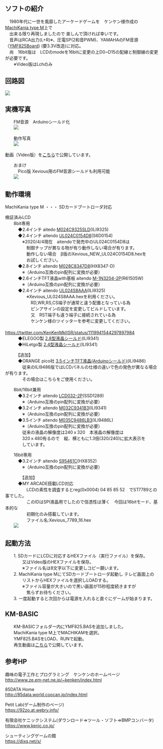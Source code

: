 ## ソフトの紹介  

　1980年代に一世を風靡したアーケードゲームを　ケンケン様作成の [MachiKania type M](http://www.ze.em-net.ne.jp/~kenken/machikania/typem.html)上で  
　出来る限り再現しましたので 楽しんで頂ければ幸いです。  
　音声はRCA出力(L+R)※、圧電SP(2和音PWM)、YAMAHAのFM音源（[YMF825Board](http://uda.la/fm/)) (要3.3V改造)に対応。  
　尚　16bit版は　LCDのmodeを16bitに変更の上D0~D15の配線と制御線の変更が必要です。  
　　※Video版はLchのみ

## 回路図  
![](Xevious_MachiKania.jpg)  

## 実機写真  
　　FM音源　Arduinoシールド化  
　　![](Xevious1.jpg)  

　　動作写真  
　　![](Xevious2.jpg)  

動画（Video版）を[こちら](https://youtu.be/k7zicNdjFV4)で公開しています。  

　　おまけ  
　　　Pico版 Xevious用のFM音源シールドも利用可能  
　　![](Xevious3.jpg)  

## 動作環境  

MachiKania type M ・・・ SDカードブートローダ対応  

  検証済みLCD  
　　8bit専用  
　　　◆2.4インチ aitedo [M024C9325SLD](https://www.aitendo.com/product/15381 )(ILI9325)  
　　　◆2.4インチ aitendo [UL024C0154D8](https://www.aitendo.com/product/16104)(S6D0154)  
　　　　※2020/4/4現在　aitendoで発売中のUL024C0154D8は  
　　　　　制御チップが異なる物が有り動作しない場合が有ります。  
　　　　　動作しない場合　β版のXevious_NEW_UL024C0154D8.hexを  
　　　　　お試しください。  
　　　◆2.8インチ aitendo [M028C8347D8](https://www.aitendo.com/product/10942)(HX8347-D)  
　　　　※（Arduino互換のpin配列に変換が必要）  
　　　◆2.6インチTFT液晶with基板 aitendo [M-1N3204-2P](https://www.aitendo.com/product/11975)(R61505W)  
　　　　※（Arduino互換のpin配列に変換が必要）  
　　　◆2.4インチ aitendo [UL024S8AAA](https://www.aitendo.com/product/13414)(ILI9325)  
　　　　　※Xevious_UL024S8AAA.hexを利用ください。  
　　　　　　RD,WR,RS,CS端子が通常と違う配置となっている為  
　　　　　　ピンアサインの設定を変更してビルドしています。  
　　　　　　又　RST端子も違う端子に接続されている為  
　　　　　　ケンケン様のツイッターを参考に変更してください。  
　　　　　　　https://twitter.com/KenKenMkIISR/status/1119941544297897984  
　　　◆ELEGOO製 [2.8型液晶シールド](https://www.amazon.co.jp/gp/product/B06Y5ZXXL8)(ILI9341)  
　　　◆HiLetgo製 [2.4型液晶シールド](https://www.amazon.co.jp/gp/product/B0722DPHN6)(ILI9341)  

　　　【追加】  
　　　◆ORANGE pico社 [3.5インチTFT液晶(Arduinoシールド)](https://store.shopping.yahoo.co.jp/orangepicoshop/pico-m-045.html)(ILI9486)  
　　　　従来のILI9486版ではLCDパネルの仕様の違いで色の発色が異なる場合が有ります。  
　　　　その場合はこちらをご使用ください。  

　　8bit/16bit兼用  
　　　◆3.2インチ aitendo [LCD032-2P](https://www.aitendo.com/product/13748)(SSD1289)  
　　　　※（Arduino互換のpin配列に変換が必要）  
　　　◆3.2インチ aitendo [M032C9341B3](https://www.aitendo.com/product/11138)(ILI9341)  
　　　　※（Arduino互換のpin配列に変換が必要）  
　　　◆3.5インチ aitendo [M035C9486LB3](https://www.aitendo.com/product/11138)(ILI9486L)   
　　　　※（Arduino互換のpin配列に変換が必要）  
　　　　従来の液晶の解像度は240ｘ320　本液晶の解像度は  
　　　　320ｘ480有るので　縦、横ともに1.3倍(320/240)に拡大表示を  
　　　　しています。  

　　16bit専用  
　　　◆3.2インチ aitendo [S95461C](https://www.aitendo.com/product/5238)(HX8352)  
　　　　※（Arduino互換のpin配列に変換が必要）  

　　　　【追加】  
　　　◆MY ARCADE搭載LCD対応  
　　　　　LCDの素性を調査するとreg(0x0004) 04 85 85 52　でST7789との事でした。  
　　　　　このIDはSPI液晶用でしたので信憑性は薄く　今回は16bitモード、基本的な  
　　　　　初期化のみ搭載しています。  
　　　　　ファイル名:Xevious_7789_16.hex  
　　![](Xevious4.jpg)  

## 起動方法
　　1. SDカードにLCDに対応するHEXファイル（実行ファイル）を保存。  
　　　　又はVideo版のHEXファイルを保存。  
　　　　※ファイル名は8文字以下に変更しコピー願います。  
　　2. MachiKania type MにてSDカードブートローダ起動し テレビ画面上の  
　　　　リストからHEXファイルを選択しLOADする。  
　　　　※ファイル容量が大きいので黒い画面が15秒程度続きますが  
　　　　　焦らずお待ちください。  
　　3. 一度起動すると次回からは電源を入れると直ぐにゲームが始まります。  

## KM-BASIC

　　KM-BASICフォルダー内にYMF825.BASを追加しました。  
　　MachiKania type M上でMACHIKAMを選択。  
　　YMF825.BASをLOAD、RUNで起動。  
　　再生動画は[こちら](https://youtu.be/EgpQL7YyyQ4)で公開しています。  

## 参考HP  

趣味の電子工作とプログラミング　ケンケンのホームページ  
http://www.ze.em-net.ne.jp/~kenken/index.html  

85DATA Home  
http://85data.world.coocan.jp/index.html  

Petit Lab(ゲーム制作のページ)  
https://92zo.at.webry.info/  

有限会社ケニックシステム(ダウンロード=>ツール・ソフト=>BMPコンバータ)  
https://www.kenic.co.jp/  

シューティングゲームの館  
https://dixq.net/s/  

